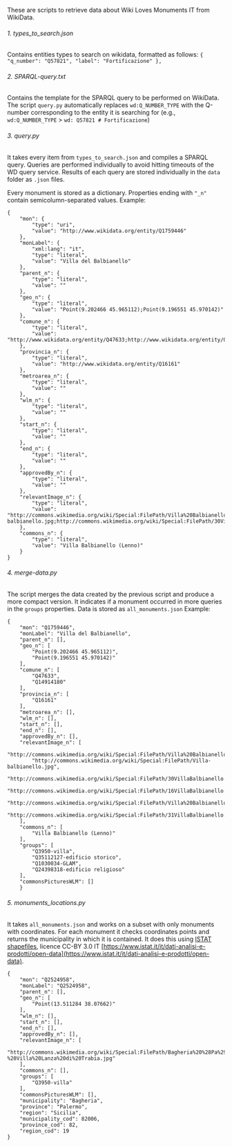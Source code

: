 These are scripts to retrieve data about Wiki Loves Monuments IT from WikiData.

###### 1. types_to_search.json
Contains entities types to search on wikidata, formatted as follows: `{ "q_number": "Q57821", "label": "Fortificazione" },`

###### 2. SPARQL-query.txt
Contains the template for the SPARQL query to be performed on WikiData. The script `query.py` automatically replaces `wd:Q_NUMBER_TYPE` with the Q-number corresponding to the entity it is searching for (e.g., `wd:Q_NUMBER_TYPE` > `wd: Q57821 # Fortificazione`)

###### 3. query.py
It takes every item from `types_to_search.json` and compiles a SPARQL query. Queries are performed individually to avoid hitting timeouts of the WD query service. Results of each query are stored individually in the `data` folder as `.json` files.

Every monument is stored as a dictionary. Properties ending with `"_n"` contain semicolumn-separated values. Example:
````
{
    "mon": {
        "type": "uri",
        "value": "http://www.wikidata.org/entity/Q1759446"
    },
    "monLabel": {
        "xml:lang": "it",
        "type": "literal",
        "value": "Villa del Balbianello"
    },
    "parent_n": {
        "type": "literal",
        "value": ""
    },
    "geo_n": {
        "type": "literal",
        "value": "Point(9.202466 45.965112);Point(9.196551 45.970142)"
    },
    "comune_n": {
        "type": "literal",
        "value": "http://www.wikidata.org/entity/Q47633;http://www.wikidata.org/entity/Q14914180"
    },
    "provincia_n": {
        "type": "literal",
        "value": "http://www.wikidata.org/entity/Q16161"
    },
    "metroarea_n": {
        "type": "literal",
        "value": ""
    },
    "wlm_n": {
        "type": "literal",
        "value": ""
    },
    "start_n": {
        "type": "literal",
        "value": ""
    },
    "end_n": {
        "type": "literal",
        "value": ""
    },
    "approvedBy_n": {
        "type": "literal",
        "value": ""
    },
    "relevantImage_n": {
        "type": "literal",
        "value": "http://commons.wikimedia.org/wiki/Special:FilePath/Villa%20Balbianello%20a%20Lenno.jpg;http://commons.wikimedia.org/wiki/Special:FilePath/Villa-balbianello.jpg;http://commons.wikimedia.org/wiki/Special:FilePath/30VillaBalbianello.jpg;http://commons.wikimedia.org/wiki/Special:FilePath/16VillaBalbianello.jpg;http://commons.wikimedia.org/wiki/Special:FilePath/Villa%20Balbianello%203674.jpg;http://commons.wikimedia.org/wiki/Special:FilePath/31VillaBalbianello.jpg"
    },
    "commons_n": {
        "type": "literal",
        "value": "Villa Balbianello (Lenno)"
    }
}
````

###### 4. merge-data.py
The script merges the data created by the previous script and produce a more compact version. It indicates if a monument occurred in more queries in the `groups` properties. Data is stored as `all_monuments.json` Example:
````
{
    "mon": "Q1759446",
    "monLabel": "Villa del Balbianello",
    "parent_n": [],
    "geo_n": [
        "Point(9.202466 45.965112)",
        "Point(9.196551 45.970142)"
    ],
    "comune_n": [
        "Q47633",
        "Q14914180"
    ],
    "provincia_n": [
        "Q16161"
    ],
    "metroarea_n": [],
    "wlm_n": [],
    "start_n": [],
    "end_n": [],
    "approvedBy_n": [],
    "relevantImage_n": [
        "http://commons.wikimedia.org/wiki/Special:FilePath/Villa%20Balbianello%20a%20Lenno.jpg",
        "http://commons.wikimedia.org/wiki/Special:FilePath/Villa-balbianello.jpg",
        "http://commons.wikimedia.org/wiki/Special:FilePath/30VillaBalbianello.jpg",
        "http://commons.wikimedia.org/wiki/Special:FilePath/16VillaBalbianello.jpg",
        "http://commons.wikimedia.org/wiki/Special:FilePath/Villa%20Balbianello%203674.jpg",
        "http://commons.wikimedia.org/wiki/Special:FilePath/31VillaBalbianello.jpg"
    ],
    "commons_n": [
        "Villa Balbianello (Lenno)"
    ],
    "groups": [
        "Q3950-villa",
        "Q35112127-edificio storico",
        "Q1030034-GLAM",
        "Q24398318-edificio religioso"
    ],
    "commonsPicturesWLM": []
    }
````

###### 5. monuments_locations.py
It takes `all_monuments.json` and works on a subset with only monuments with coordinates. For each monument it checks coordinates points and returns the municipality in which it is contained. It does this using [ISTAT shapefiles](https://www.istat.it/it/archivio/222527), licence CC-BY 3.0 IT [https://www.istat.it/it/dati-analisi-e-prodotti/open-data](https://www.istat.it/it/dati-analisi-e-prodotti/open-data).
```
{
    "mon": "Q2524958",
    "monLabel": "Q2524958",
    "parent_n": [],
    "geo_n": [
        "Point(13.511284 38.07662)"
    ],
    "wlm_n": [],
    "start_n": [],
    "end_n": [],
    "approvedBy_n": [],
    "relevantImage_n": [
        "http://commons.wikimedia.org/wiki/Special:FilePath/Bagheria%20%28Pa%29%20-%20Villa%20Lanza%20di%20Trabia.jpg"
    ],
    "commons_n": [],
    "groups": [
        "Q3950-villa"
    ],
    "commonsPicturesWLM": [],
    "municipality": "Bagheria",
    "province": "Palermo",
    "region": "Sicilia",
    "municipality_cod": 82006,
    "province_cod": 82,
    "region_cod": 19
}
```